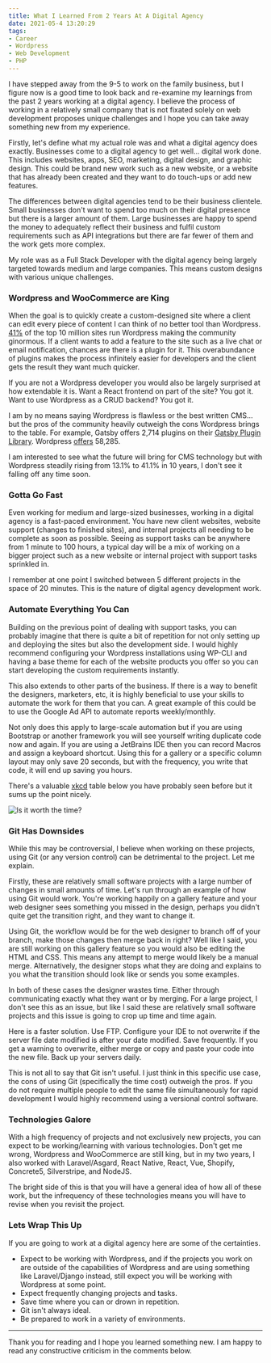 ```yaml
---
title: What I Learned From 2 Years At A Digital Agency
date: 2021-05-4 13:20:29
tags:
- Career
- Wordpress
- Web Development
- PHP
---
```


I have stepped away from the 9-5 to work on the family business, but I figure now is a good time to look back and re-examine my learnings from the past 2 years working at a digital agency. I believe the process of working in a relatively small company that is not fixated solely on web development proposes unique challenges and I hope you can take away something new from my experience.

<!-- more -->

Firstly, let's define what my actual role was and what a digital agency does exactly. Businesses come to a digital agency to get well... digital work done. This includes websites, apps, SEO, marketing, digital design, and graphic design. This could be brand new work such as a new website, or a website that has already been created and they want to do touch-ups or add new features.

The differences between digital agencies tend to be their business clientele. Small businesses don't want to spend too much on their digital presence but there is a larger amount of them. Large businesses are happy to spend the money to adequately reflect their business and fulfil custom requirements such as API integrations but there are far fewer of them and the work gets more complex.

My role was as a Full Stack Developer with the digital agency being largely targeted towards medium and large companies. This means custom designs with various unique challenges. 

### Wordpress and WooCommerce are King

When the goal is to quickly create a custom-designed site where a client can edit every piece of content I can think of no better tool than Wordpress. [41%](https://w3techs.com/technologies/details/cm-wordpress) of the top 10 million sites run Wordpress making the community ginormous. If a client wants to add a feature to the site such as a live chat or email notification, chances are there is a plugin for it. This overabundance of plugins makes the process infinitely easier for developers and the client gets the result they want much quicker.

If you are not a Wordpress developer you would also be largely surprised at how extendable it is. Want a React frontend on part of the site? You got it. Want to use Wordpress as a CRUD backend? You got it.

I am by no means saying Wordpress is flawless or the best written CMS... but the pros of the community heavily outweigh the cons Wordpress brings to the table. For example, Gatsby offers 2,714 plugins on their [Gatsby Plugin Library](https://www.gatsbyjs.com/plugins/). Wordpress [offers](https://en-nz.wordpress.org/plugins/) 58,285.

I am interested to see what the future will bring for CMS technology but with Wordpress steadily rising from 13.1% to 41.1% in 10 years, I don't see it falling off any time soon. 

### Gotta Go Fast

Even working for medium and large-sized businesses, working in a digital agency is a fast-paced environment. You have new client websites, website support (changes to finished sites), and internal projects all needing to be complete as soon as possible. Seeing as support tasks can be anywhere from 1 minute to 100 hours, a typical day will be a mix of working on a bigger project such as a new website or internal project with support tasks sprinkled in.

I remember at one point I switched between 5 different projects in the space of 20 minutes. This is the nature of digital agency development work.

### Automate Everything You Can

Building on the previous point of dealing with support tasks, you can probably imagine that there is quite a bit of repetition for not only setting up and deploying the sites but also the development side. I would highly recommend configuring your Wordpress installations using WP-CLI and having a base theme for each of the website products you offer so you can start developing the custom requirements instantly.

This also extends to other parts of the business. If there is a way to benefit the designers, marketers, etc, it is highly beneficial to use your skills to automate the work for them that you can. A great example of this could be to use the Google Ad API to automate reports weekly/monthly.

Not only does this apply to large-scale automation but if you are using Bootstrap or another framework you will see yourself writing duplicate code now and again. If you are using a JetBrains IDE then you can record Macros and assign a keyboard shortcut. Using this for a gallery or a specific column layout may only save 20 seconds, but with the frequency, you write that code, it will end up saving you hours.

There's a valuable [xkcd](https://xkcd.com/) table below you have probably seen before but it sums up the point nicely.

![Is it worth the time?](https://imgs.xkcd.com/comics/is_it_worth_the_time.png)

### Git Has Downsides

While this may be controversial, I believe when working on these projects, using Git (or any version control) can be detrimental to the project. Let me explain.

Firstly, these are relatively small software projects with a large number of changes in small amounts of time. Let's run through an example of how using Git would work. You're working happily on a gallery feature and your web designer sees something you missed in the design, perhaps you didn't quite get the transition right, and they want to change it.

Using Git, the workflow would be for the web designer to branch off of your branch, make those changes then merge back in right? Well like I said, you are still working on this gallery feature so you would also be editing the HTML and CSS. This means any attempt to merge would likely be a manual merge. Alternatively, the designer stops what they are doing and explains to you what the transition should look like or sends you some examples.

In both of these cases the designer wastes time. Either through communicating exactly what they want or by merging. For a large project, I don't see this as an issue, but like I said these are relatively small software projects and this issue is going to crop up time and time again.

Here is a faster solution. Use FTP. Configure your IDE to not overwrite if the server file date modified is after your date modified. Save frequently. If you get a warning to overwrite, either merge or copy and paste your code into the new file. Back up your servers daily.

This is not all to say that Git isn't useful. I just think in this specific use case, the cons of using Git (specifically the time cost) outweigh the pros. If you do not require multiple people to edit the same file simultaneously for rapid development I would highly recommend using a versional control software.

### Technologies Galore

With a high frequency of projects and not exclusively new projects, you can expect to be working/learning with various technologies. Don't get me wrong, Wordpress and WooCommerce are still king, but in my two years, I also worked with Laravel/Asgard, React Native, React, Vue, Shopify, Concrete5, Silverstripe, and NodeJS.

The bright side of this is that you will have a general idea of how all of these work, but the infrequency of these technologies means you will have to revise when you revisit the project.

### Lets Wrap This Up

If you are going to work at a digital agency here are some of the certainties. 

- Expect to be working with Wordpress, and if the projects you work on are outside of the capabilities of Wordpress and are using something like Laravel/Django instead, still expect you will be working with Wordpress at some point.
- Expect frequently changing projects and tasks.
- Save time where you can or drown in repetition.
- Git isn't always ideal.
- Be prepared to work in a variety of environments.
___

Thank you for reading and I hope you learned something new. I am happy to read any constructive criticism in the comments below.